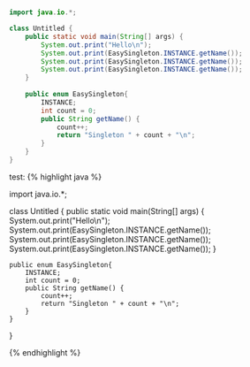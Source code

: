# 

```java
import java.io.*;

class Untitled {
	public static void main(String[] args) {
		System.out.print("Hello\n");
		System.out.print(EasySingleton.INSTANCE.getName());
		System.out.print(EasySingleton.INSTANCE.getName());
		System.out.print(EasySingleton.INSTANCE.getName());
	}
	
	public enum EasySingleton{
		INSTANCE;
		int count = 0;
		public String getName() {
			count++;
			return "Singleton " + count + "\n";
		}		
	}
}
```

test:
{% highlight java %}

import java.io.*;

class Untitled {
	public static void main(String[] args) {
		System.out.print("Hello\n");
		System.out.print(EasySingleton.INSTANCE.getName());
		System.out.print(EasySingleton.INSTANCE.getName());
		System.out.print(EasySingleton.INSTANCE.getName());
	}
	
	public enum EasySingleton{
		INSTANCE;
		int count = 0;
		public String getName() {
			count++;
			return "Singleton " + count + "\n";
		}		
	}
}

{% endhighlight %}

